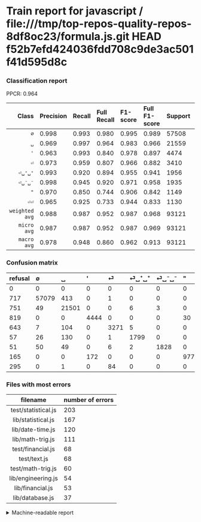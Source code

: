 # Train report for javascript / file:///tmp/top-repos-quality-repos-8df8oc23/formula.js.git HEAD f52b7efd424036fdd708c9de3ac501f41d595d8c

### Classification report

PPCR: 0.964

| Class | Precision | Recall | Full Recall | F1-score | Full F1-score | Support | Full Support | PPCR |
|------:|:----------|:-------|:------------|:---------|:---------|:--------|:-------------|:-----|
| `∅` | 0.998| 0.993| 0.980| 0.995| 0.989| 57508| 58225| 0.988 |
| `␣` | 0.969| 0.997| 0.964| 0.983| 0.966| 21559| 22310| 0.966 |
| `'` | 0.963| 0.993| 0.840| 0.978| 0.897| 4474| 5293| 0.845 |
| `⏎` | 0.973| 0.959| 0.807| 0.966| 0.882| 3410| 4053| 0.841 |
| `⏎␣⁺␣⁺` | 0.993| 0.920| 0.894| 0.955| 0.941| 1956| 2013| 0.972 |
| `⏎␣⁻␣⁻` | 0.998| 0.945| 0.920| 0.971| 0.958| 1935| 1986| 0.974 |
| `"` | 0.970| 0.850| 0.744| 0.906| 0.842| 1149| 1314| 0.874 |
| `⏎⏎` | 0.965| 0.925| 0.733| 0.944| 0.833| 1130| 1425| 0.793 |
| `weighted avg` | 0.988| 0.987| 0.952| 0.987| 0.968| 93121| 96619| 0.964 |
| `micro avg` | 0.987| 0.987| 0.952| 0.987| 0.969| 93121| 96619| 0.964 |
| `macro avg` | 0.978| 0.948| 0.860| 0.962| 0.913| 93121| 96619| 0.964 |

### Confusion matrix

|refusal|  ∅| ␣| '| ⏎| ⏎␣⁺␣⁺| ⏎␣⁻␣⁻| "| ⏎⏎| 
|:---|:---|:---|:---|:---|:---|:---|:---|:---|
|0 |0 |0 |0 |0 |0 |0 |0 |0 |
|717 |57079 |413 |0 |1 |0 |0 |0 |15 |
|751 |49 |21501 |0 |0 |6 |3 |0 |0 |
|819 |0 |0 |4444 |0 |0 |0 |30 |0 |
|643 |7 |104 |0 |3271 |5 |0 |0 |23 |
|57 |26 |130 |0 |1 |1799 |0 |0 |0 |
|51 |50 |49 |0 |6 |2 |1828 |0 |0 |
|165 |0 |0 |172 |0 |0 |0 |977 |0 |
|295 |0 |1 |0 |84 |0 |0 |0 |1045 |

### Files with most errors

| filename | number of errors|
|:----:|:-----|
| test/statistical.js | 203 |
| lib/statistical.js | 167 |
| lib/date-time.js | 120 |
| lib/math-trig.js | 111 |
| test/financial.js | 68 |
| test/text.js | 68 |
| test/math-trig.js | 60 |
| lib/engineering.js | 54 |
| lib/financial.js | 53 |
| lib/database.js | 37 |

<details>
    <summary>Machine-readable report</summary>
```json
{
  "cl_report": {"\"": {"f1-score": 0.9063079777365491, "precision": 0.9702085402184707, "recall": 0.8503046127067014, "support": 1149}, "\u0027": {"f1-score": 0.9777777777777777, "precision": 0.962738301559792, "recall": 0.9932945909700491, "support": 4474}, "macro avg": {"f1-score": 0.9622411265181458, "precision": 0.9784979099921342, "recall": 0.9477377964586247, "support": 93121}, "micro avg": {"f1-score": 0.9873605309221336, "precision": 0.9873605309221336, "recall": 0.9873605309221336, "support": 93121}, "weighted avg": {"f1-score": 0.9872836129965916, "precision": 0.9875355852609404, "recall": 0.9873605309221336, "support": 93121}, "\u2205": {"f1-score": 0.9951097900086299, "precision": 0.9976927513939627, "recall": 0.9925401683244071, "support": 57508}, "\u23ce": {"f1-score": 0.9658939908460061, "precision": 0.9726434730895034, "recall": 0.9592375366568915, "support": 3410}, "\u23ce\u23ce": {"f1-score": 0.9444193402620876, "precision": 0.9649122807017544, "recall": 0.9247787610619469, "support": 1130}, "\u23ce\u2423\u207a\u2423\u207a": {"f1-score": 0.9548832271762208, "precision": 0.9928256070640177, "recall": 0.9197341513292433, "support": 1956}, "\u23ce\u2423\u207b\u2423\u207b": {"f1-score": 0.9707912904938928, "precision": 0.9983615510649918, "recall": 0.944702842377261, "support": 1935}, "\u2423": {"f1-score": 0.9827456178440022, "precision": 0.9686007748445806, "recall": 0.9973097082424973, "support": 21559}},
  "cl_report_full": {"\"": {"f1-score": 0.8418785006462731, "precision": 0.9702085402184707, "recall": 0.743531202435312, "support": 1314}, "\u0027": {"f1-score": 0.8969623574528208, "precision": 0.962738301559792, "recall": 0.8395994709994332, "support": 5293}, "macro avg": {"f1-score": 0.913485886299895, "precision": 0.9784979099921342, "recall": 0.8602138231488217, "support": 96619}, "micro avg": {"f1-score": 0.9691577948772003, "precision": 0.9873605309221336, "recall": 0.9516140717664228, "support": 96619}, "weighted avg": {"f1-score": 0.9682148397089266, "precision": 0.9870646515961231, "recall": 0.9516140717664228, "support": 96619}, "\u2205": {"f1-score": 0.9889289303163658, "precision": 0.9976927513939627, "recall": 0.9803177329325891, "support": 58225}, "\u23ce": {"f1-score": 0.8821467098166126, "precision": 0.9726434730895034, "recall": 0.8070565013570195, "support": 4053}, "\u23ce\u23ce": {"f1-score": 0.8333333333333333, "precision": 0.9649122807017544, "recall": 0.7333333333333333, "support": 1425}, "\u23ce\u2423\u207a\u2423\u207a": {"f1-score": 0.9406535947712419, "precision": 0.9928256070640177, "recall": 0.8936910084451068, "support": 2013}, "\u23ce\u2423\u207b\u2423\u207b": {"f1-score": 0.9578202777050039, "precision": 0.9983615510649918, "recall": 0.9204431017119838, "support": 1986}, "\u2423": {"f1-score": 0.9661633863575088, "precision": 0.9686007748445806, "recall": 0.9637382339757956, "support": 22310}},
  "ppcr": 0.9637959407569939
}
```
</details>
